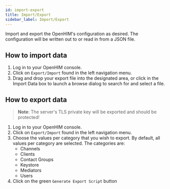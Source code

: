 ```yaml
---
id: import-export
title: Import/Export
sidebar_label: Import/Export
---
```


Import and export the OpenHIM's configuration as desired. The configuration will be written out to or read in from a JSON file.

## How to import data

1. Log in to your OpenHIM console.
1. Click on `Export/Import` found in the left navigation menu.
1. Drag and drop your export file into the designated area, or click in the Import Data box to launch a browse dialog to search for and select a file.

## How to export data

> **Note**: The server's TLS private key will be exported and should be protected!

1. Log in to your OpenHIM console.
1. Click on `Export/Import` found in the left navigation menu.
1. Choose the values per category that you wish to export. By default, all values per category are selected. The categories are:
   - Channels
   - Clients
   - Contact Groups
   - Keystore
   - Mediators
   - Users
1. Click on the green `Generate Export Script` button
